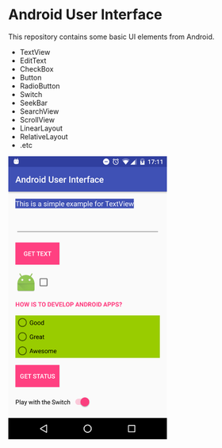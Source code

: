 # Android User Interface

This repository contains some basic UI elements from Android. 
<ul>
<li>TextView</li>
<li>EditText</li>
<li>CheckBox</li>
<li>Button</li>
<li>RadioButton</li>
<li>Switch</li>
<li>SeekBar</li>
<li>SearchView</li>
<li>ScrollView</li>
<li>LinearLayout</li>
<li>RelativeLayout</li>
<li>.etc</li>
</ul>

<img src="https://github.com/magdamiu/AndroidUserInterface/blob/master/AndroidUserInterface.png" width="320px" height="569px" />
